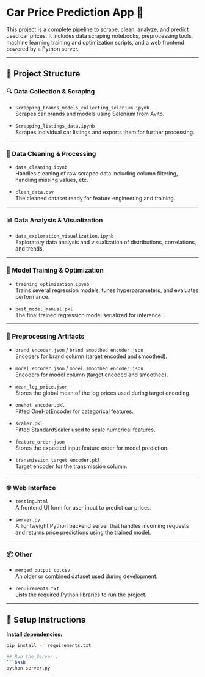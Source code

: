 # Car Price Prediction App 🚗

This project is a complete pipeline to scrape, clean, analyze, and predict used car prices. It includes data scraping notebooks, preprocessing tools, machine learning training and optimization scripts, and a web frontend powered by a Python server.

---

## 📁 Project Structure

### 🔍 Data Collection & Scraping
- `Scrapping_brands_models_collecting_selenium.ipynb`  
  Scrapes car brands and models using Selenium from Avito.

- `Scrapping_listings_data.ipynb`  
  Scrapes individual car listings and exports them for further processing.

---

### 🧼 Data Cleaning & Processing
- `data_cleaning.ipynb`  
  Handles cleaning of raw scraped data including column filtering, handling missing values, etc.

- `clean_data.csv`  
  The cleaned dataset ready for feature engineering and training.

---

### 📊 Data Analysis & Visualization
- `data_exploration_visualization.ipynb`  
  Exploratory data analysis and visualization of distributions, correlations, and trends.

---

### 🧠 Model Training & Optimization
- `training_optimization.ipynb`  
  Trains several regression models, tunes hyperparameters, and evaluates performance.

- `best_model_manual.pkl`  
  The final trained regression model serialized for inference.

---

### 🧪 Preprocessing Artifacts
- `brand_encoder.json` / `brand_smoothed_encoder.json`  
  Encoders for brand column (target encoded and smoothed).

- `model_encoder.json` / `model_smoothed_encoder.json`  
  Encoders for model column (target encoded and smoothed).

- `mean_log_price.json`  
  Stores the global mean of the log prices used during target encoding.

- `onehot_encoder.pkl`  
  Fitted OneHotEncoder for categorical features.

- `scaler.pkl`  
  Fitted StandardScaler used to scale numerical features.

- `feature_order.json`  
  Stores the expected input feature order for model prediction.

- `transmission_target_encoder.pkl`  
  Target encoder for the transmission column.

---

### 🌐 Web Interface
- `testing.html`  
  A frontend UI form for user input to predict car prices.

- `server.py`  
  A lightweight Python backend server that handles incoming requests and returns price predictions using the trained model.

---

### 📦 Other
- `merged_output_cp.csv`  
  An older or combined dataset used during development.

- `requirements.txt`  
  Lists the required Python libraries to run the project.

---

## 🔧 Setup Instructions

**Install dependencies:**

   ```bash
   pip install -r requirements.txt
   
  ## Run the Server :
  ```bash
  python server.py
